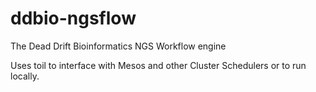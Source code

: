 # ddbio-ngsflow

The Dead Drift Bioinformatics NGS Workflow engine

Uses toil to interface with Mesos and other Cluster Schedulers or to run locally.
